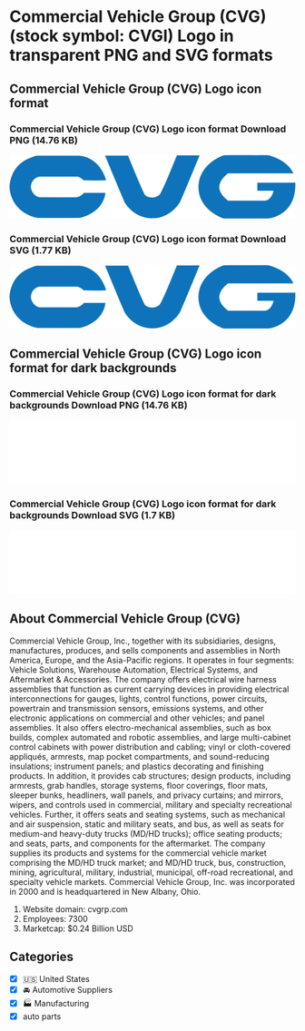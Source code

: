# Commercial Vehicle Group (CVG) (stock symbol: CVGI) Logo in transparent PNG and SVG formats

## Commercial Vehicle Group (CVG) Logo icon format

### Commercial Vehicle Group (CVG) Logo icon format Download PNG (14.76 KB)

![Commercial Vehicle Group (CVG) Logo icon format Download PNG (14.76 KB)](/img/orig/CVGI-dea5ad31.png)

### Commercial Vehicle Group (CVG) Logo icon format Download SVG (1.77 KB)

![Commercial Vehicle Group (CVG) Logo icon format Download SVG (1.77 KB)](/img/orig/CVGI-55f6068f.svg)

## Commercial Vehicle Group (CVG) Logo icon format for dark backgrounds

### Commercial Vehicle Group (CVG) Logo icon format for dark backgrounds Download PNG (14.76 KB)

![Commercial Vehicle Group (CVG) Logo icon format for dark backgrounds Download PNG (14.76 KB)](/img/orig/CVGI.D-ae7f92db.png)

### Commercial Vehicle Group (CVG) Logo icon format for dark backgrounds Download SVG (1.7 KB)

![Commercial Vehicle Group (CVG) Logo icon format for dark backgrounds Download SVG (1.7 KB)](/img/orig/CVGI.D-156c166c.svg)

## About Commercial Vehicle Group (CVG)

Commercial Vehicle Group, Inc., together with its subsidiaries, designs, manufactures, produces, and sells components and assemblies in North America, Europe, and the Asia-Pacific regions. It operates in four segments: Vehicle Solutions, Warehouse Automation, Electrical Systems, and Aftermarket & Accessories. The company offers electrical wire harness assemblies that function as current carrying devices in providing electrical interconnections for gauges, lights, control functions, power circuits, powertrain and transmission sensors, emissions systems, and other electronic applications on commercial and other vehicles; and panel assemblies. It also offers electro-mechanical assemblies, such as box builds, complex automated and robotic assemblies, and large multi-cabinet control cabinets with power distribution and cabling; vinyl or cloth-covered appliqués, armrests, map pocket compartments, and sound-reducing insulations; instrument panels; and plastics decorating and finishing products. In addition, it provides cab structures; design products, including armrests, grab handles, storage systems, floor coverings, floor mats, sleeper bunks, headliners, wall panels, and privacy curtains; and mirrors, wipers, and controls used in commercial, military and specialty recreational vehicles. Further, it offers seats and seating systems, such as mechanical and air suspension, static and military seats, and bus, as well as seats for medium-and heavy-duty trucks (MD/HD trucks); office seating products; and seats, parts, and components for the aftermarket. The company supplies its products and systems for the commercial vehicle market comprising the MD/HD truck market; and MD/HD truck, bus, construction, mining, agricultural, military, industrial, municipal, off-road recreational, and specialty vehicle markets. Commercial Vehicle Group, Inc. was incorporated in 2000 and is headquartered in New Albany, Ohio.

1. Website domain: cvgrp.com
2. Employees: 7300
3. Marketcap: $0.24 Billion USD


## Categories
- [x] 🇺🇸 United States
- [x] 🚘 Automotive Suppliers
- [x] 🏭 Manufacturing
- [x] auto parts
